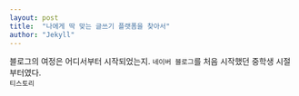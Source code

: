 ```yaml
---
layout: post
title:  "나에게 딱 맞는 글쓰기 플랫폼을 찾아서"
author: "Jekyll"
---
```


블로그의 여정은 어디서부터 시작되었는지. `네이버 블로그`를 처음 시작했던 중학생 시절부터였다.  
`티스토리` 

